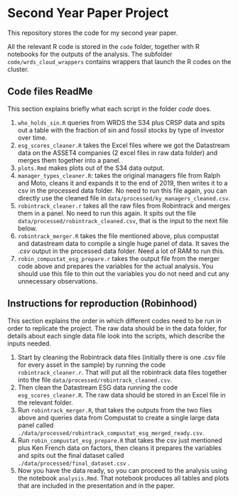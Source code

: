 # Second Year Paper Project
This repository stores the code for my second year paper.

All the relevant R code is stored in the `code` folder, together with R notebooks for the outputs of the analysis.
The subfolder `code/wrds_cloud_wrappers` contains wrappers that launch the R codes on the cluster.

## Code files ReadMe

This section explains briefly what each script in the folder *code* does.


1. `who_holds_sin.R` queries from WRDS the S34 plus CRSP data and spits out a table with the fraction of sin and fossil stocks by type of investor over time.
2. `esg_scores_cleaner.R` takes the Excel files where we got the Datastream data on the ASSET4 companies (2 excel files in raw data folder) and merges them together into a panel.
3. `plots.Rmd` makes plots out of the S34 data output.
4. `manager_types_cleaner.R`: takes the original managers file from Ralph and Moto, cleans it and expands it to the end of 2019, then writes it to a csv in the processed data folder. No need to run this file again, you can directly use the cleaned file in `data/processed/ky_managers_cleaned.csv`.
5. `robintrack_cleaner.r` takes all the raw files from Robintrack and merges them in a panel. No need to run this again. It spits out the file `data/processed/robintrack_cleaned.csv`, that is the input to the next file below.
6. `robintrack_merger.R` takes the file mentioned above, plus compustat and datastream data to compile a single huge panel of data. It saves the *.csv* output in the processed data folder. Need a lot of RAM to run this.
7. `robin_compustat_esg_prepare.r` takes the output file from the merger code above and prepares the variables for the actual analysis. You should use this file to thin out the variables you do not need and cut any unnecessary observations.



## Instructions for reproduction (Robinhood)
This section explains the order in which different codes need to be run in order to replicate the project. The raw data should be in the data folder, for details about each single data file look into the scripts, which describe the inputs needed.

1. Start by cleaning the Robintrack data files (initially there is one .csv file for every asset in the sample) by running the code `robintrack_cleaner.r`. That will put all the robintrack data files together into the file `data/processed/robintrack_cleaned.csv`.
2. Then clean the Datastream ESG data running the code `esg_scores_cleaner.R`. The raw data should be stored in an Excel file in the relevant folder.
3. Run `robintrack_merger.R`, that takes the outputs from the two files above and queries data from Compustat to create a single large data panel called `./data/processed/robintrack_compustat_esg_merged_ready.csv`.
4. Run  `robin_compustat_esg_prepare.R` that takes the csv just mentioned plus Ken French data on factors, then cleans it prepares the variables and spits out the final dataset called `./data/processed/final_dataset.csv` . 
5. Now you have the data ready, so you can proceed to the analysis using the notebook `analysis.Rmd`. That notebook produces all tables and plots that are included in the presentation and in the paper.














